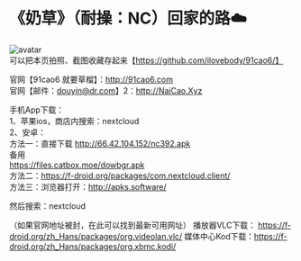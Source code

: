 # 《奶草》（耐操：NC）回家的路☁️

![avatar](http://66.42.104.152/logo.png)<br/>
可以把本页拍照、截图收藏存起来【https://github.com/ilovebody/91cao6/】

官网【91cao6 就要草榴】：http://91cao6.com<br />
官网【邮件：douyin@dr.com】2：http://NaiCao.Xyz

手机App下载：<br />
1、苹果ios，商店内搜索：nextcloud<br />
2、安卓：<br />
方法一：直接下载
http://66.42.104.152/nc392.apk<br />备用<br />
https://files.catbox.moe/dowbgr.apk<br />
方法二：https://f-droid.org/packages/com.nextcloud.client/<br />
方法三：浏览器打开：http://apks.software/<br />

然后搜索：nextcloud

（如果官网地址被封，在此可以找到最新可用网址）
播放器VLC下载：
https://f-droid.org/zh_Hans/packages/org.videolan.vlc/
媒体中心Kod下载：https://f-droid.org/zh_Hans/packages/org.xbmc.kodi/
